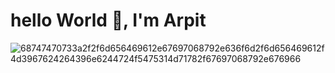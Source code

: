 # hello World 👋, I'm Arpit

![68747470733a2f2f6d656469612e67697068792e636f6d2f6d656469612f4d3967624264396e6244724f5475314d71782f67697068792e676966](https://github.com/arpitpandey008/demo/assets/117275922/e1a9e7a6-ceba-4feb-8501-8ea3a9e2115d)
